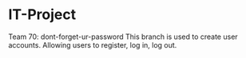 # IT-Project

Team 70: dont-forget-ur-password
This branch is used to create user accounts. Allowing users to register, log in, log out.
